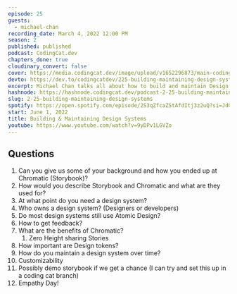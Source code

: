 ```yaml
---
episode: 25
guests:
  - michael-chan
recording_date: March 4, 2022 12:00 PM
season: 2
published: published
podcast: CodingCat.dev
chapters_done: true
cloudinary_convert: false
cover: https://media.codingcat.dev/image/upload/v1652296873/main-codingcatdev-photo/Building_and_maintaining_Design_Systems_-_chan.jpg
devto: https://dev.to/codingcatdev/225-building-maintaining-design-systems-2ckh
excerpt: Michael Chan talks all about how to build and maintain Design Systems. Brittney and I have a few ideas of our own too.
hashnode: https://hashnode.codingcat.dev/podcast-2-25-building-maintaining-design-systems
slug: 2-25-building-maintaining-design-systems
spotify: https://open.spotify.com/episode/2S3qZfcaZStAfdItj3z2uQ?si=JdG64eFrRMGWul-uordCcg
start: June 1, 2022
title: Building & Maintaining Design Systems
youtube: https://www.youtube.com/watch?v=9yDPv1LGVZo
---
```


## Questions

1. Can you give us some of your background and how you ended up at Chromatic (Storybook)?
2. How would you describe Storybook and Chromatic and what are they used for?
3. At what point do you need a design system?
4. Who owns a design system? (Designers or developers)
5. Do most design systems still use Atomic Design?
6. How to get feedback?
7. What are the benefits of Chromatic?
   1. Zero Height sharing Stories
8. How important are Design tokens?
9. How do you maintain a design system over time?
10. Customizability
11. Possibly demo storybook if we get a chance (I can try and set this up in a coding cat branch)
12. Empathy Day!
